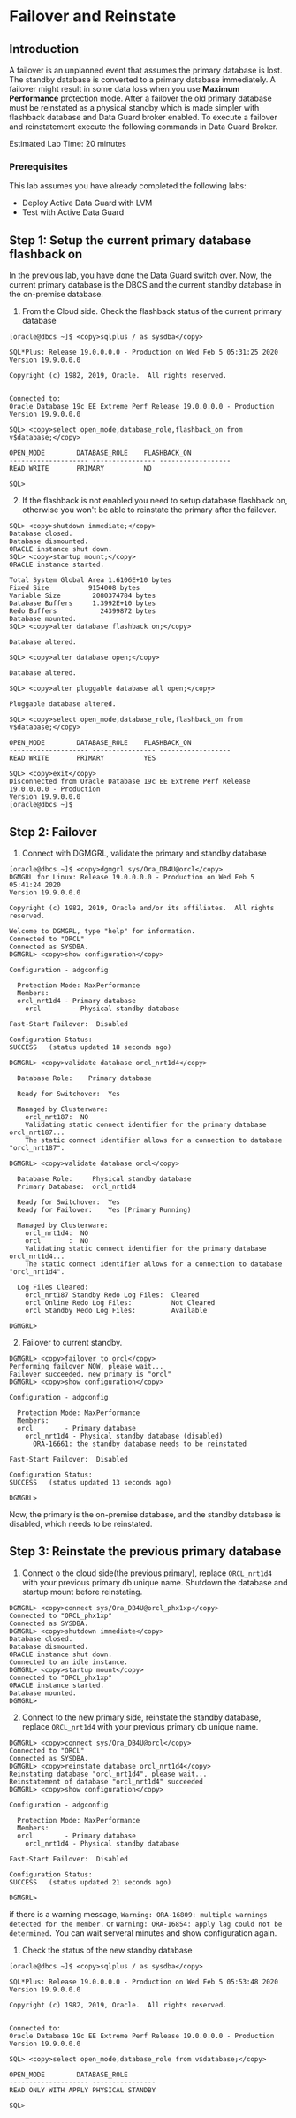 # Failover and Reinstate

## Introduction

A failover is an unplanned event that assumes the primary database is lost. The standby database is converted to a primary database immediately. A failover might result in some data loss when you use **Maximum Performance** protection mode. After a failover the old primary database must be reinstated as a physical standby which is made simpler with flashback database and Data Guard broker enabled. To execute a failover and reinstatement execute the following commands in Data Guard Broker. 

Estimated Lab Time: 20 minutes

### Prerequisites

This lab assumes you have already completed the following labs:

- Deploy Active Data Guard with LVM
- Test with Active Data Guard

## **Step 1:** Setup the current primary database flashback on

In the previous lab, you have done the Data Guard switch over. Now, the current primary database is the DBCS and the current standby database in the on-premise database.

1. From the Cloud side. Check the flashback status of the current primary database

```
[oracle@dbcs ~]$ <copy>sqlplus / as sysdba</copy>

SQL*Plus: Release 19.0.0.0.0 - Production on Wed Feb 5 05:31:25 2020
Version 19.9.0.0.0

Copyright (c) 1982, 2019, Oracle.  All rights reserved.


Connected to:
Oracle Database 19c EE Extreme Perf Release 19.0.0.0.0 - Production
Version 19.9.0.0.0

SQL> <copy>select open_mode,database_role,flashback_on from v$database;</copy>

OPEN_MODE	     DATABASE_ROLE    FLASHBACK_ON
-------------------- ---------------- ------------------
READ WRITE	     PRIMARY	      NO

SQL> 
```

2. If the flashback is not enabled you need to setup database flashback on, otherwise you won't be able to reinstate the primary after the failover.

```
SQL> <copy>shutdown immediate;</copy>
Database closed.
Database dismounted.
ORACLE instance shut down.
SQL> <copy>startup mount;</copy>
ORACLE instance started.

Total System Global Area 1.6106E+10 bytes
Fixed Size		    9154008 bytes
Variable Size		 2080374784 bytes
Database Buffers	 1.3992E+10 bytes
Redo Buffers		   24399872 bytes
Database mounted.
SQL> <copy>alter database flashback on;</copy>

Database altered.

SQL> <copy>alter database open;</copy>

Database altered.

SQL> <copy>alter pluggable database all open;</copy>

Pluggable database altered.

SQL> <copy>select open_mode,database_role,flashback_on from v$database;</copy>

OPEN_MODE	     DATABASE_ROLE    FLASHBACK_ON
-------------------- ---------------- ------------------
READ WRITE	     PRIMARY	      YES

SQL> <copy>exit</copy>
Disconnected from Oracle Database 19c EE Extreme Perf Release 19.0.0.0.0 - Production
Version 19.9.0.0.0
[oracle@dbcs ~]$ 
```

## **Step 2:** Failover

1. Connect with DGMGRL, validate the primary and standby database

```
[oracle@dbcs ~]$ <copy>dgmgrl sys/Ora_DB4U@orcl</copy>
DGMGRL for Linux: Release 19.0.0.0.0 - Production on Wed Feb 5 05:41:24 2020
Version 19.9.0.0.0

Copyright (c) 1982, 2019, Oracle and/or its affiliates.  All rights reserved.

Welcome to DGMGRL, type "help" for information.
Connected to "ORCL"
Connected as SYSDBA.
DGMGRL> <copy>show configuration</copy>

Configuration - adgconfig

  Protection Mode: MaxPerformance
  Members:
  orcl_nrt1d4 - Primary database
    orcl        - Physical standby database 

Fast-Start Failover:  Disabled

Configuration Status:
SUCCESS   (status updated 18 seconds ago)

DGMGRL> <copy>validate database orcl_nrt1d4</copy>

  Database Role:    Primary database

  Ready for Switchover:  Yes

  Managed by Clusterware:
    orcl_nrt187:  NO             
    Validating static connect identifier for the primary database orcl_nrt187...
    The static connect identifier allows for a connection to database "orcl_nrt187".

DGMGRL> <copy>validate database orcl</copy>

  Database Role:     Physical standby database
  Primary Database:  orcl_nrt1d4

  Ready for Switchover:  Yes
  Ready for Failover:    Yes (Primary Running)

  Managed by Clusterware:
    orcl_nrt1d4:  NO             
    orcl       :  NO             
    Validating static connect identifier for the primary database orcl_nrt1d4...
    The static connect identifier allows for a connection to database "orcl_nrt1d4".

  Log Files Cleared:
    orcl_nrt187 Standby Redo Log Files:  Cleared
    orcl Online Redo Log Files:          Not Cleared
    orcl Standby Redo Log Files:         Available

DGMGRL>  
```

2. Failover to current standby.

```
DGMGRL> <copy>failover to orcl</copy>
Performing failover NOW, please wait...
Failover succeeded, new primary is "orcl"
DGMGRL> <copy>show configuration</copy>

Configuration - adgconfig

  Protection Mode: MaxPerformance
  Members:
  orcl        - Primary database
    orcl_nrt1d4 - Physical standby database (disabled)
      ORA-16661: the standby database needs to be reinstated

Fast-Start Failover:  Disabled

Configuration Status:
SUCCESS   (status updated 13 seconds ago)

DGMGRL> 
```

Now, the primary is the on-premise database, and the standby database is disabled, which needs to be reinstated.

## **Step 3:** Reinstate the previous primary database

1. Connect o the cloud side(the previous primary), replace `ORCL_nrt1d4` with your previous primary db unique name. Shutdown the database and startup mount before reinstating. 

```
DGMGRL> <copy>connect sys/Ora_DB4U@orcl_phx1xp</copy>
Connected to "ORCL_phx1xp"
Connected as SYSDBA.
DGMGRL> <copy>shutdown immediate</copy>
Database closed.
Database dismounted.
ORACLE instance shut down.
Connected to an idle instance.
DGMGRL> <copy>startup mount</copy>
Connected to "ORCL_phx1xp"
ORACLE instance started.
Database mounted.
DGMGRL>  
```

2. Connect to the new primary side, reinstate the standby database, replace `ORCL_nrt1d4` with your previous primary db unique name.

```
DGMGRL> <copy>connect sys/Ora_DB4U@orcl</copy>
Connected to "ORCL"
Connected as SYSDBA.
DGMGRL> <copy>reinstate database orcl_nrt1d4</copy>
Reinstating database "orcl_nrt1d4", please wait...
Reinstatement of database "orcl_nrt1d4" succeeded
DGMGRL> <copy>show configuration</copy>

Configuration - adgconfig

  Protection Mode: MaxPerformance
  Members:
  orcl        - Primary database
    orcl_nrt1d4 - Physical standby database 

Fast-Start Failover:  Disabled

Configuration Status:
SUCCESS   (status updated 21 seconds ago)

DGMGRL> 
```

if there is a warning message, `Warning: ORA-16809: multiple warnings detected for the member.` or `Warning: ORA-16854: apply lag could not be determined.` You can wait serveral minutes and show configuration again.

1. Check the status of the new standby database

```
[oracle@dbcs ~]$ <copy>sqlplus / as sysdba</copy>

SQL*Plus: Release 19.0.0.0.0 - Production on Wed Feb 5 05:53:48 2020
Version 19.9.0.0.0

Copyright (c) 1982, 2019, Oracle.  All rights reserved.


Connected to:
Oracle Database 19c EE Extreme Perf Release 19.0.0.0.0 - Production
Version 19.9.0.0.0

SQL> <copy>select open_mode,database_role from v$database;</copy>

OPEN_MODE	     DATABASE_ROLE
-------------------- ----------------
READ ONLY WITH APPLY PHYSICAL STANDBY

SQL> 
```

